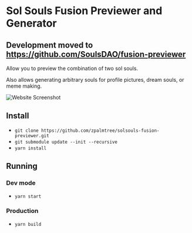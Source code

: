 # Sol Souls Fusion Previewer and Generator

## Development moved to https://github.com/SoulsDAO/fusion-previewer

Allow you to preview the combination of two sol souls.

Also allows generating arbitrary souls for profile pictures, dream souls, or meme making.

![Website Screenshot](./screenshot.png?raw=true')

## Install
* `git clone https://github.com/zpalmtree/solsouls-fusion-previewer.git`
* `git submodule update --init --recursive`
* `yarn install`

## Running

### Dev mode
* `yarn start`

### Production
* `yarn build`

